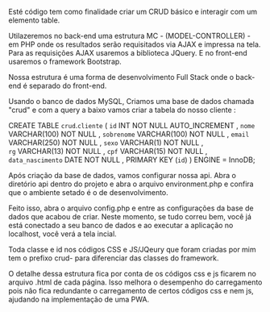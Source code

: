 Esté código tem como finalidade criar um CRUD básico e interagir com um elemento table.

Utilazeremos no back-end uma estrutura MC - (MODEL-CONTROLLER) - em PHP onde os resultados serão requisitados via AJAX e impressa na tela. Para as requisições AJAX usaremos a biblioteca JQuery. E no front-end usaremos o framework Bootstrap. 

Nossa estrutura é uma forma de desenvolvimento Full Stack onde o back-end é separado do front-end. 

Usando o banco de dados MySQL, Criamos uma base de dados chamada "crud" e com a query a baixo vamos criar a tabela do nosso cliente :

CREATE TABLE `crud`.`cliente` ( 
	`id` INT NOT NULL AUTO_INCREMENT , 
	`nome` VARCHAR(100) NOT NULL , 
	`sobrenome` VARCHAR(100) NOT NULL ,
	`email` VARCHAR(250) NOT NULL , 
	`sexo` VARCHAR(1) NOT NULL ,  
	`rg` VARCHAR(13) NOT NULL , 
	`cpf` VARCHAR(15) NOT NULL , 
	`data_nascimento` DATE NOT NULL , PRIMARY KEY (`id`)
) ENGINE = InnoDB;

Após criação da base de dados, vamos configurar nossa api. Abra o diretório api dentro do projeto e abra o arquivo environment.php e confira que o ambiente setado é o de desenvolvimento.

Feito isso, abra o arquivo config.php e entre as configurações da base de dados que acabou de criar. Neste momento, se tudo correu bem, você já está conectado a seu banco de dados e ao executar a aplicação no localhost, você verá a tela incial.

Toda classe e id nos códigos CSS e JS/JQeury que foram criadas por mim tem o prefixo crud- para diferenciar das classes do framework.

O detalhe dessa estrutura fica por conta de os códigos css e js ficarem no arquivo .html de cada página. Isso melhora o desempenho do carregamento pois não fica redundante o carregamento de certos códigos css e nem js, ajudando na implementação de uma PWA.

